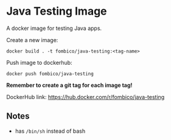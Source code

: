 # Java Testing Image

A docker image for testing Java apps.

Create a new image:
```
docker build . -t fombico/java-testing:<tag-name>
```

Push image to dockerhub:
```
docker push fombico/java-testing
```

__Remember to create a git tag for each image tag!__

DockerHub link: https://hub.docker.com/r/fombico/java-testing

## Notes

- has `/bin/sh` instead of bash

